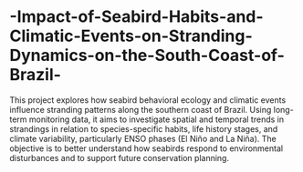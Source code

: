 # -Impact-of-Seabird-Habits-and-Climatic-Events-on-Stranding-Dynamics-on-the-South-Coast-of-Brazil-

This project explores how seabird behavioral ecology and climatic events influence stranding patterns along the southern coast of Brazil. Using long-term monitoring data, it aims to investigate spatial and temporal trends in strandings in relation to species-specific habits, life history stages, and climate variability, particularly ENSO phases (El Niño and La Niña). The objective is to better understand how seabirds respond to environmental disturbances and to support future conservation planning.
